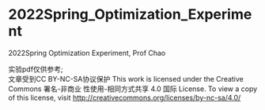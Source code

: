 # 2022Spring_Optimization_Experiment
2022Spring Optimization Experiment, Prof Chao

实验pdf仅供参考;<br>
文章受到CC BY-NC-SA协议保护 This work is licensed under the Creative Commons 署名-非商业
性使用-相同方式共享 4.0 国际 License. To view a copy of this license, visit
http://creativecommons.org/licenses/by-nc-sa/4.0/
